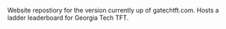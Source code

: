 Website repostiory for the version currently up of gatechtft.com. Hosts a ladder leaderboard for Georgia Tech TFT. 

